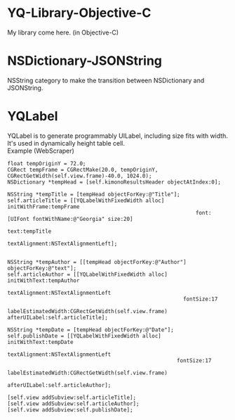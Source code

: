 YQ-Library-Objective-C
======================

My library come here. (in Objective-C)


NSDictionary-JSONString
======================

NSString category to make the transition between NSDictionary and JSONString.


YQLabel
======================

YQLabel is to generate programmably UILabel, including size fits with width. It's used in dynamically height table cell.
<br>Example (WebScraper)

    float tempOriginY = 72.0;
    CGRect tempFrame = CGRectMake(20.0, tempOriginY, CGRectGetWidth(self.view.frame)-40.0, 1024.0);
    NSDictionary *tempHead = [self.kimonoResultsHeader objectAtIndex:0];
    
    NSString *tempTitle = [tempHead objectForKey:@"Title"];
    self.articleTitle = [[YQLabelWithFixedWidth alloc] initWithFrame:tempFrame
                                                                font:[UIFont fontWithName:@"Georgia" size:20]
                                                                text:tempTitle
                                                       textAlignment:NSTextAlignmentLeft];
    
    
    NSString *tempAuthor = [[tempHead objectForKey:@"Author"] objectForKey:@"text"];
    self.articleAuthor = [[YQLabelWithFixedWidth alloc] initWithText:tempAuthor
                                                       textAlignment:NSTextAlignmentLeft
                                                            fontSize:17
                                                 labelEstimatedWidth:CGRectGetWidth(self.view.frame) afterUILabel:self.articleTitle];
    
    NSString *tempDate = [tempHead objectForKey:@"Date"];
    self.publishDate = [[YQLabelWithFixedWidth alloc] initWithText:tempDate
                                                     textAlignment:NSTextAlignmentLeft
                                                          fontSize:17
                                               labelEstimatedWidth:CGRectGetWidth(self.view.frame)
                                                      afterUILabel:self.articleAuthor];
    
    [self.view addSubview:self.articleTitle];
    [self.view addSubview:self.articleAuthor];
    [self.view addSubview:self.publishDate];
